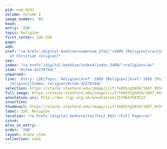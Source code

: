 ```yaml
---
pid: num_0241
volume: Volume 2
image_number: '91'
head:
entry: '226'
topic: Religion
first_letter: 226-250
page:
add:
xref: "<a href='/digital-beehive/num8/num_2742/'>1809 [Religion]</a>|1685 [Points
  of Christian religion]"
see:
index: "<a href='/digital-beehive/index4/index_3400/'>religion</a>"
item: "#item-d2278744c"
unparsed:
line: 'Entry: 226|Topic: Religion|Xref: 1809 [Religion]|Xref: 1685 [Points of Christian
  religion]|Index: religion|#item-d2278744c'
selection: https://stacks.stanford.edu/image/iiif/fm855tg5659/1607_0558/279,980,3047,875/full/0/default.jpg
full_image: https://stacks.stanford.edu/image/iiif/fm855tg5659/1607_0558/full/full/0/default.jpg
annotation_uri: http://dev.llgc.org.uk/annotation/1570647593522
insertion:
thumbnail: https://stacks.stanford.edu/image/iiif/fm855tg5659/1607_0558/279,980,600,180/250,/0/default.jpg
label: 226. Religion
location: "<a href='/digital-beehive/toc/toc2_081/'>Full Page</a>"
issue:
also_in_entry:
order: '240'
layout: alpha_item
collection: num1
---
```


